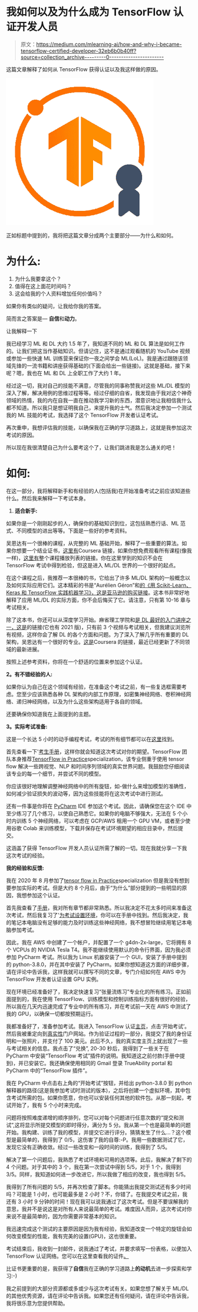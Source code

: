 # 我如何以及为什么成为 TensorFlow 认证开发人员

> 原文：<https://medium.com/mlearning-ai/how-and-why-i-became-tensorflow-certified-developer-32eb6b0b40ff?source=collection_archive---------0----------------------->

这篇文章解释了如何从 TensorFlow 获得认证以及我这样做的原因。

![](img/65d7718d708b426a1c9e0782088cc998.png)

正如标题中提到的，我将把这篇文章分成两个主要部分——为什么和如何。

# 为什么:

1.  为什么我要拿这个？
2.  值得在这上面花时间吗？
3.  这会给我的个人资料增加任何价值吗？

如果你有类似的疑问，让我给你我的答案。

简而言之答案是— **自信**和**动力**。

让我解释一下

我已经学习 ML 和 DL 大约 1.5 年了，我知道不同的 ML 和 DL 算法是如何工作的。让我们把这当作基础知识。但请记住，这不是通过观看随机的 YouTube 视频或参加一些快速 ML 训练营来保证你一夜之间学会 ML(LoL)。我是通过跟随该领域先锋的一流书籍和讲座获得基础的(下面会给出一些链接)。这就是基础，接下来呢？嗯，我也在 ML 和 DL 上全职工作了大约 1 年。

经过这一切，我对自己的技能不满意，尽管我的同事称赞我对这些 ML/DL 模型的深入了解，解决用例的思维过程等等。经过仔细的自省，我发现由于我对这个神奇领域的热情，我的内在自我一直在推动我学习新的东西，潜意识地让我相信我什么都不知道。所以我只是想证明我自己，来提升我的士气。然后我决定参加一个测试我的 ML 技能的考试，我选择了这个 TensorFlow 开发者认证考试。

再次重申，我想评估我的技能，以确保我在正确的学习道路上，这就是我参加这次考试的原因。

所以现在我很清楚自己为什么要考这个了，让我们跳进我是怎么通关的吧！

# 如何:

在这一部分，我将解释新手和有经验的人(包括我)在开始准备考试之前应该知道些什么。然后我来解释一下考试本身。

1.  **适合新手:**

如果你是一个刚刚起步的人，确保你的基础知识到位，这包括熟悉行话、ML 范式、不同模型的进出等等。下面是一些好的参考资料。

吴恩达有一个很棒的课程，从完整的 ML 基础开始，解释了一些重要的算法。如果你想要一个结业证书，[这里有](https://www.coursera.org/learn/machine-learning)Coursera 链接，如果你想免费观看所有课程(像我一样)，[这里有](https://www.youtube.com/playlist?list=PLLssT5z_DsK-h9vYZkQkYNWcItqhlRJLN)整个课程播放列表的链接。你在这里学到的知识不会在 TensorFlow 考试中得到检验，但这是进入 ML/DL 世界的一个很好的起点。

在这个课程之后，我推荐一本很棒的书，它给出了许多 ML/DL 架构的一般概念以及如何实际应用它们。这本精彩的书是“Aurélien Géron”和[的《用 Scikit-Learn、Keras 和 TensorFlow 实践机器学习》，这是亚马逊的购买链接](https://www.amazon.in/Hands-Machine-Learning-Scikit-Learn-TensorFlow-ebook/dp/B07XGF2G87)。这本书非常好地解释了应用 ML/DL 的实际方面，你不会后悔买了它。请注意，只有第 10-16 章与考试相关。

除了这本书，你还可以从深度学习开始。麻省理工学院和[是 DL 最好的入门讲座之一，这是](https://www.youtube.com/playlist?list=PLtBw6njQRU-rwp5__7C0oIVt26ZgjG9NI)的链接(它也有 2021 版)，只有前 3 个视频与考试相关，但我建议浏览所有视频，这样你会了解 DL 的各个方面和问题。为了深入了解几乎所有重要的 DL 架构，吴恩达有一个很好的专业。[这是](https://www.coursera.org/specializations/deep-learning)Coursera 的链接，最近已经更新了不同领域的最新进展。

按照上述参考资料，你将在一个舒适的位置来参加这个认证。

**2。有不错经验的人:**

如果你认为自己在这个领域有经验，在准备这个考试之前，有一些复选框需要考虑。您至少应该熟悉各种 DL 架构的内部工作原理，如密集神经网络、卷积神经网络、递归神经网络，以及为什么这些架构适用于各自的领域。

还要确保你知道我在上面提到的主题。

**3。实际考试准备:**

这是一个长达 5 小时的动手编程考试，考试的所有细节都可以在[这里](https://www.tensorflow.org/certificate)找到。

首先查看一下'[考生手册](https://www.tensorflow.org/site-assets/downloads/marketing/cert/TF_Certificate_Candidate_Handbook.pdf)，这样你就会知道这次考试对你的期望。TensorFlow 团队本身推荐[TensorFlow in Practice](https://www.coursera.org/professional-certificates/tensorflow-in-practice)specialization，该专业侧重于使用 tensor flow 解决一些跨视觉、NLP 和时间序列领域的真实世界问题。我鼓励您仔细阅读该专业的每一个细节，并尝试不同的模型。

你应该很好地理解调整神经网络中的所有旋钮，如-做什么来增加模型的准确性，如何减少验证损失的波动等，因为这些技能将在这次考试中进行测试。

还有一件事是你将在 [PyCharm](https://www.jetbrains.com/pycharm/) IDE 参加这个考试。因此，请确保您在这个 IDE 中至少练习了几个练习，以使自己熟悉它。如果你的电脑不够强大，无法在 5 个小时内训练 5 个神经网络，可以考虑在 GCP/AWS 租用一个 GPU VM，或者至少使用谷歌 Colab 来训练模型，下载并保存在考试环境期望的相应目录中，然后提交。

这涵盖了获得 TensorFlow 开发人员认证所需了解的一切。现在我就分享一下我这次考试的经验。

**我的经验和反馈:**

我在 2020 年 8 月参加了[tensor flow in Practice](https://www.coursera.org/professional-certificates/tensorflow-in-practice)specialization 但是我没有想到要参加实际的考试。但是大约 8 个月后，由于“为什么”部分提到的一些明显的原因，我想参加这个认证。

首先我查看了[手册](https://www.tensorflow.org/site-assets/downloads/marketing/cert/TF_Certificate_Candidate_Handbook.pdf)，我对所有章节都非常熟悉。所以我决定不花太多时间来准备这次考试，然后我复习了'[为考试设置环境](https://www.tensorflow.org/extras/cert/Setting_Up_TF_Developer_Certificate_Exam.pdf)，你可以在手册中找到。然后我决定，我的笔记本电脑没有足够的能力及时训练这些神经网络，我不想冒险继续用笔记本电脑参加考试。

因此，我在 AWS 中创建了一个帐户，并配置了一个 g4dn-2x-large，它将拥有 8 个 VCPUs 的 NVIDIA Tesla T4。我不能继续使用默认的命令行界面，因为我必须参加 PyCharm 考试。所以我为 Linux 机器安装了一个 GUI，安装了手册中提到的 python-3.8.0，并在其中安装了 PyCharm。如果你想知道这方面的详细步骤，请在评论中告诉我，这样我就可以撰写不同的文章，专门介绍如何在 AWS 中为 TensorFlow 开发者认证设置 GPU 实例。

现在环境已经准备好了，我决定快速复习“张量流练习”专业化的所有练习。正如前面提到的，我在使用 TensorFlow、训练模型和控制训练指标方面有很好的经验，所以我在几天内迅速完成了专业中的所有练习，并在考试前一天在 AWS 中测试了我的 GPU，以确保一切都按预期运行。

我都准备好了，准备参加考试。我进入 TensorFlow 认证[主页](https://www.tensorflow.org/certificate)，点击‘开始考试’。然后我被重定向到[真实性](https://app.trueability.com/)门户网站。作为验证过程的一部分，我提交了我的身份证明和一张照片，并支付了 100 美元。此后不久，我的真实度主页上就出现了一些与考试相关的信息。我点击了“兑换”, 20-30 秒后，我得到了一些关于在 PyCharm 中安装“TensorFlow 考试”插件的说明。我知道这之前付款(手册中提到)，并已安装它。我还确保使用相同的 Gmail 登录 TrueAbility portal 和 PyCharm 中的“TensorFlow 插件”。

我在 PyCharm 中点击右上角的“开始考试”按钮，并给出 python-3.8.0 到 python 解释器的路径(这是我参加考试时测试的版本)，之后将创建一个虚拟环境，其中包含考试所需的包。如果你愿意，你也可以安装任何其他的软件包。从那一刻起，考试开始了，我有 5 个小时来完成。

问题将按照难度递增的顺序排列，您可以对每个问题进行任意次数的“提交和测试”,这将显示所提交模型的即时得分，满分为 5 分。我从第一个也是最简单的问题开始。我构建、训练了我的模型，并提交它进行评分。猜猜发生了什么…？这个模型是最简单的，我得到了 0/5，这伤害了我的自尊:-P。我用一些数据测试了它，发现它没有正确收敛。经过一些改变和一段时间的训练，我得到了 5/5。

解决了第一个问题后，我熟悉了考试环境和可用的选项等。此后，我解决了剩下的 4 个问题。对于其中的 3 个，我在第一次尝试中得到 5/5，对于 1 个，我得到 3/5。同样，我知道如何进一步改进它，所以我做了相应的改变，我也得到 5/5。

我得到了所有问题的 5/5，并再次检查了脚本。你能猜出我提交测试还有多少时间吗？可能是 1 小时，也可能最多是 2 小时？不，你错了。在我提交考试之前，我还有 3 小时 9 分钟的时间！现在我可以说我通过了这次考试。但是不要误解我的意思，我并不是说这是对所有人来说最简单的考试。难度因人而异，这次考试对你来说不是最简单的，因为你需要非常基本的知识。

我迅速完成这个测试的主要原因是因为我有经验，我知道改变一个特定的旋钮会如何改变模型的性能，我有完美的设置(GPU)，这也很重要。

考试结束后，我收到一封邮件，说我通过了考试，并要求填写一份表格，以便加入 TensorFlow 认证网络。您可以在这里查看我的证件[。](https://www.credential.net/842c62f5-3f3b-43f4-bde4-6c2fc96f87bc)

比证书更重要的是，我获得了**自信**我在正确的学习道路上**的动机**去进一步探索和学习:-)

我之前提到的大部分资源都或多或少与这次考试有关。如果您想了解关于 ML/DL 的其他优秀资源，请在评论中告诉我。如果您还有任何疑问，请在评论中告诉我，我将很乐意为您提供帮助。